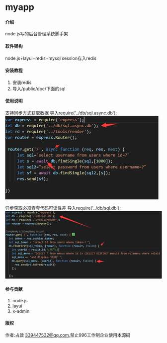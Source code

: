 # myapp

#### 介绍
node.js写的后台管理系统脚手架

#### 软件架构
node.js+layui+redis+mysql
session存入redis


#### 安装教程

1. 安装redis
2. 导入/public/doc/下面的sql

#### 使用说明
支持同步方式获取数据
导入require('../db/sql.async.db');
![Image text](https://github.com/339447532/myapp/blob/master/images/20190413131351.png)



异步获取必须嵌套代码可读性差
导入require('../db/sql.db');
![Image text](https://github.com/339447532/myapp/blob/master/images/20190413132111.png)


#### 参与贡献

1. node.js
2. layui
3. x-admin

#### 版权
作者:占啟 339447532@qq.com,禁止996工作制企业使用本源码
